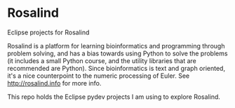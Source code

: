 # Rosalind
Eclipse projects for Rosalind

Rosalind is a platform for learning bioinformatics and programming through problem solving, and has a bias towards using Python to solve the problems (it includes a small Python course, and the utility libraries that are recommended are Python).  Since bioinformatics is text and graph oriented, it's a nice counterpoint to the numeric processing of Euler.  See http://rosalind.info for more info.

This repo holds the Eclipse pydev projects I am using to explore Rosalind.
